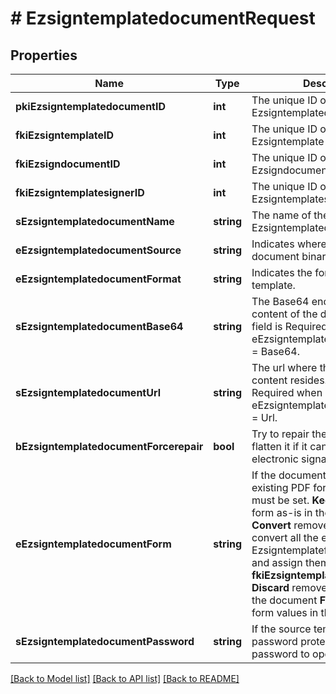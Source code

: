 # # EzsigntemplatedocumentRequest

## Properties

Name | Type | Description | Notes
------------ | ------------- | ------------- | -------------
**pkiEzsigntemplatedocumentID** | **int** | The unique ID of the Ezsigntemplatedocument | [optional]
**fkiEzsigntemplateID** | **int** | The unique ID of the Ezsigntemplate |
**fkiEzsigndocumentID** | **int** | The unique ID of the Ezsigndocument | [optional]
**fkiEzsigntemplatesignerID** | **int** | The unique ID of the Ezsigntemplatesigner | [optional]
**sEzsigntemplatedocumentName** | **string** | The name of the Ezsigntemplatedocument. |
**eEzsigntemplatedocumentSource** | **string** | Indicates where to look for the document binary content. |
**eEzsigntemplatedocumentFormat** | **string** | Indicates the format of the template. | [optional]
**sEzsigntemplatedocumentBase64** | **string** | The Base64 encoded binary content of the document.  This field is Required when eEzsigntemplatedocumentSource &#x3D; Base64. | [optional]
**sEzsigntemplatedocumentUrl** | **string** | The url where the document content resides.  This field is Required when eEzsigntemplatedocumentSource &#x3D; Url. | [optional]
**bEzsigntemplatedocumentForcerepair** | **bool** | Try to repair the document or flatten it if it cannot be used for electronic signature. | [optional]
**eEzsigntemplatedocumentForm** | **string** | If the document contains an existing PDF form this property must be set.  **Keep** leaves the form as-is in the document.  **Convert** removes the form and convert all the existing fields to Ezsigntemplateformfieldgroups and assign them to the specified **fkiEzsigntemplatesignerID**  **Discard** removes the form from the document  **Flatten** prints the form values in the document. | [optional]
**sEzsigntemplatedocumentPassword** | **string** | If the source template is password protected, the password to open/modify it. | [optional] [default to '']

[[Back to Model list]](../../README.md#models) [[Back to API list]](../../README.md#endpoints) [[Back to README]](../../README.md)
